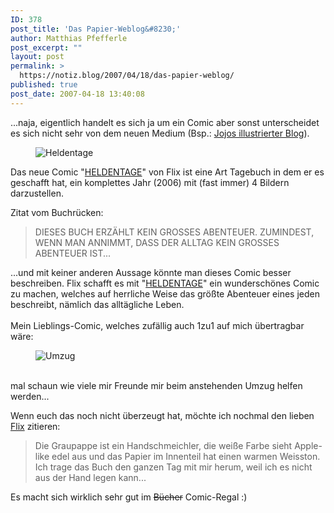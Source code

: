 ```yaml
---
ID: 378
post_title: 'Das Papier-Weblog&#8230;'
author: Matthias Pfefferle
post_excerpt: ""
layout: post
permalink: >
  https://notiz.blog/2007/04/18/das-papier-weblog/
published: true
post_date: 2007-04-18 13:40:08
---
```

<!-- wp:paragraph -->
<p>...naja, eigentlich handelt es sich ja um ein Comic aber sonst unterscheidet es sich nicht sehr von dem neuen Medium (Bsp.: <a href="http://blog.beetlebum.de/">Jojos illustrierter Blog</a>).</p>
<!-- /wp:paragraph -->

<!-- wp:image {"id":379,"align":"center"} -->
<figure class="wp-block-image aligncenter"><img src="https://notiz.blog/wp-content/uploads/2007/04/heldentage.jpg" alt="Heldentage" class="wp-image-379" /></figure>
<!-- /wp:image -->

<!-- wp:paragraph -->
<p>Das neue Comic "<a href="http://www.amazon.de/Heldentage-Carlsen-Comics-Flix/dp/3551786461/pfefferle-21/">HELDENTAGE</a>" von Flix ist eine Art Tagebuch in dem er es geschafft hat, ein komplettes Jahr (2006) mit (fast immer) 4 Bildern darzustellen.</p>
<!-- /wp:paragraph -->

<!-- wp:paragraph -->
<p>Zitat vom Buchrücken:</p>
<!-- /wp:paragraph -->

<!-- wp:quote -->
<blockquote class="wp-block-quote">
	<p>DIESES BUCH ERZÄHLT KEIN GROSSES ABENTEUER. ZUMINDEST, WENN MAN ANNIMMT, DASS DER ALLTAG KEIN GROSSES ABENTEUER IST...</p>
</blockquote>
<!-- /wp:quote -->

<!-- wp:paragraph -->
<p>...und mit keiner anderen Aussage könnte man dieses Comic besser beschreiben. Flix schafft es mit "<a href="http://www.amazon.de/Heldentage-Carlsen-Comics-Flix/dp/3551786461/pfefferle-21/">HELDENTAGE</a>" ein wunderschönes Comic zu machen, welches auf herrliche Weise das größte Abenteuer eines jeden beschreibt, nämlich das alltägliche Leben.<br/>
	<br/> Mein Lieblings-Comic, welches zufällig auch 1zu1 auf mich übertragbar wäre:</p>
<!-- /wp:paragraph -->

<!-- wp:more -->
<!--more-->
<!-- /wp:more -->

<!-- wp:image {"id":380,"align":"center"} -->
<figure class="wp-block-image aligncenter"><img src="https://notiz.blog/wp-content/uploads/2007/04/flix_umzug.jpg" alt="Umzug" class="wp-image-380" /></figure>
<!-- /wp:image -->

<!-- wp:paragraph -->
<p><br/> mal schaun wie viele mir Freunde mir beim anstehenden Umzug helfen werden...</p>
<!-- /wp:paragraph -->

<!-- wp:paragraph -->
<p>Wenn euch das noch nicht überzeugt hat, möchte ich nochmal den lieben <a href="http://www.der-flix.de/">Flix</a> zitieren:</p>
<!-- /wp:paragraph -->

<!-- wp:quote -->
<blockquote class="wp-block-quote">
	<p>Die Graupappe ist ein Handschmeichler, die weiße Farbe sieht Apple-like edel aus und das Papier im Innenteil hat einen warmen Weisston. Ich trage das Buch den ganzen Tag mit mir herum, weil ich es nicht aus der Hand legen kann...</p>
</blockquote>
<!-- /wp:quote -->

<!-- wp:paragraph -->
<p>Es macht sich wirklich sehr gut im <del>Bücher</del> Comic-Regal :)</p>
<!-- /wp:paragraph -->